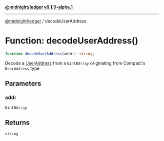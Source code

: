 [**@midnight/ledger v6.1.0-alpha.1**](../README.md)

***

[@midnight/ledger](../globals.md) / decodeUserAddress

# Function: decodeUserAddress()

```ts
function decodeUserAddress(addr): string;
```

Decode a [UserAddress](../type-aliases/UserAddress.md) from a `Uint8Array` originating from
Compact's `UserAddress` type

## Parameters

### addr

`Uint8Array`

## Returns

`string`

